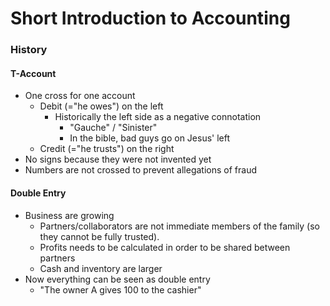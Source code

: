 # Short Introduction to Accounting

### History

#### T-Account

* One cross for one account
  * Debit \(="he owes"\) on the left
    * Historically the left side as a negative connotation
      * "Gauche" / "Sinister"
      * In the bible, bad guys go on Jesus' left
  * Credit \(="he trusts"\) on the right
* No signs because they were not invented yet
* Numbers are not crossed to prevent allegations of fraud

#### Double Entry

* Business are growing 
  * Partners/collaborators are not immediate members of the family \(so they cannot be fully trusted\).
  * Profits needs to be calculated in order to be shared between partners
  * Cash and inventory are larger
* Now everything can be seen as double entry
  * "The owner A gives 100 to the cashier"



